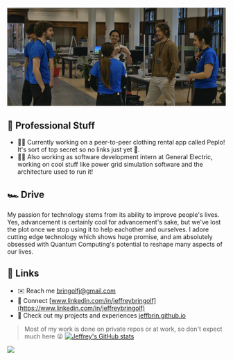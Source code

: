 ![](judging.jpg)

## 📌 Professional Stuff
- 👨‍💻 Currently working on a peer-to-peer clothing rental app called Peplo! It's sort of top secret so no links just yet 👀.
- 🧑‍💼 Also working as software development intern at General Electric, working on cool stuff like power grid simulation software and the architecture used to run it!

## 🏎️ Drive
My passion for technology stems from its ability to improve people's lives. Yes, advancement is certainly cool for advancement's sake, but we've lost the plot once we stop using it to help eachother and ourselves. I adore cutting edge technology which shows huge promise, and am absolutely obsessed with Quantum Computing's potential to reshape many aspects of our lives.

## 🔗 Links
- ✉️ Reach me [bringolfj@gmail.com](mailto:bringolfj@gmail.com)
- 🤝 Connect [www.linkedin.com/in/jeffreybringolf](https://www.linkedin.com/in/jeffreybringolf)
- 💼 Check out my projects and experiences <a href="jeffbrin.github.io" target="_blank">jeffbrin.github.io</a>

> Most of my work is done on private repos or at work, so don't expect much here 😜
[![Jeffrey's GitHub stats](https://github-readme-stats.vercel.app/api?username=jeffbrin)](https://github.com/anuraghazra/github-readme-stats)

<!--
**jeffbrin/jeffbrin** is a ✨ _special_ ✨ repository because its `README.md` (this file) appears on your GitHub profile.

Here are some ideas to get you started:

- 🔭 I’m currently working on ...
- 🌱 I’m currently learning ...
- 👯 I’m looking to collaborate on ...
- 🤔 I’m looking for help with ...
- 💬 Ask me about ...
- 📫 How to reach me: ...
- 😄 Pronouns: ...
- ⚡ Fun fact: ...
-->

![](https://komarev.com/ghpvc/?username=jeffbrin)
